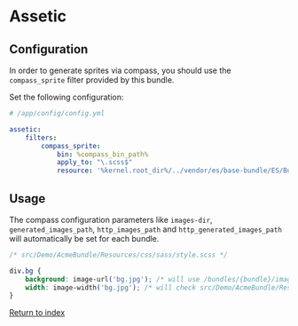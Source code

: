 # Assetic

## Configuration

In order to generate sprites via compass, you should use the `compass_sprite` filter provided by this bundle.

Set the following configuration:

```yaml
# /app/config/config.yml

assetic:
    filters:
        compass_sprite:
            bin: %compass_bin_path%
            apply_to: "\.scss$"
            resource: '%kernel.root_dir%/../vendor/es/base-bundle/ES/Bundle/BaseBundle/Resources/config/filters/compass_sprite.xml'
```

## Usage

The compass configuration parameters like `images-dir`, `generated_images_path`, `http_images_path` and `http_generated_images_path` will automatically be set for each bundle.

```css
/* src/Demo/AcmeBundle/Resources/css/sass/style.scss */

div.bg {
	background: image-url('bg.jpg'); /* will use /bundles/{bundle}/images/bg.jpg */
	width: image-width('bg.jpg'); /* will check src/Demo/AcmeBundle/Resources/public/images/bg.jpg */
}
```

[Return to index](index.md)
